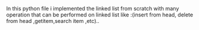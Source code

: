 In this python file i implemented the linked list from scratch with many operation that can be performed on linked list like :(insert from head, delete from head ,getitem,search item ,etc)..

